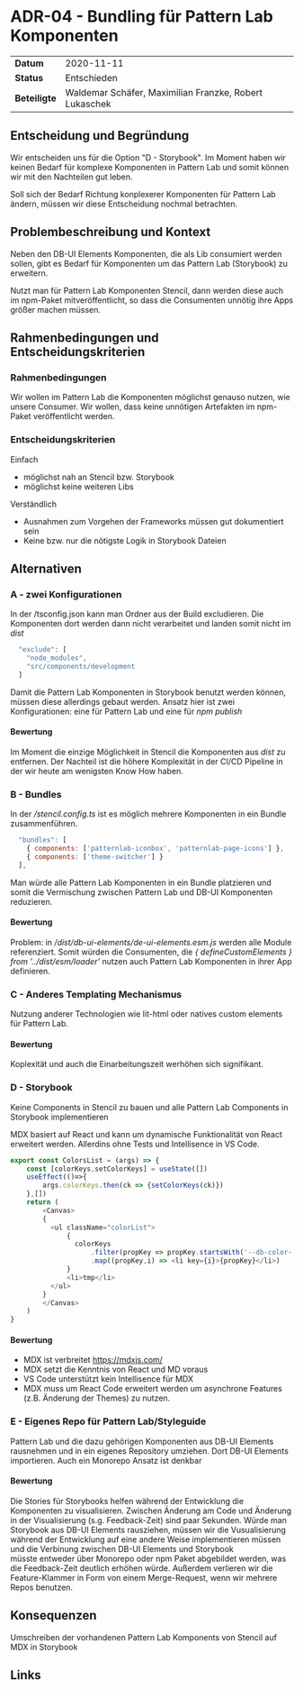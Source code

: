 # ADR-04 - Bundling für Pattern Lab Komponenten

|                |                                                        |
| -------------- | ------------------------------------------------------ |
| **Datum**      | 2020-11-11                                             |
| **Status**     | Entschieden                                            |
| **Beteiligte** | Waldemar Schäfer, Maximilian Franzke, Robert Lukaschek |

## Entscheidung und Begründung

Wir entscheiden uns für die Option "D - Storybook".
Im Moment haben wir keinen Bedarf für komplexe Komponenten in Pattern Lab
und somit können wir mit den Nachteilen gut leben.

Soll sich der Bedarf Richtung konplexerer Komponenten für Pattern Lab ändern,
müssen wir diese Entscheidung nochmal betrachten.

## Problembeschreibung und Kontext

Neben den DB-UI Elements Komponenten, die als Lib consumiert werden sollen, gibt es Bedarf
für Komponenten um das Pattern Lab (Storybook) zu erweitern.

Nutzt man für Pattern Lab Komponenten Stencil, dann werden diese auch im npm-Paket
mitveröffentlicht, so dass die Consumenten unnötig ihre Apps größer machen müssen.

## Rahmenbedingungen und Entscheidungskriterien

### Rahmenbedingungen

Wir wollen im Pattern Lab die Komponenten möglichst genauso nutzen, wie unsere Consumer.
Wir wollen, dass keine unnötigen Artefakten im npm-Paket veröffentlicht werden.

### Entscheidungskriterien

Einfach
* möglichst nah an Stencil bzw. Storybook
* möglichst keine weiteren Libs

Verständlich
* Ausnahmen zum Vorgehen der Frameworks müssen gut dokumentiert sein
* Keine bzw. nur die nötigste Logik in Storybook Dateien


## Alternativen

### A - zwei Konfigurationen

In der /tsconfig.json kann man Ordner aus der Build excludieren.
Die Komponenten dort werden dann nicht verarbeitet und landen somit nicht im *dist*

```javascript
  "exclude": [
    "node_modules",
    "src/components/development
  ]
```

Damit die Pattern Lab Komponenten in Storybook benutzt werden können, müssen diese allerdings gebaut werden.
Ansatz hier ist zwei Konfigurationen: eine für Pattern Lab und eine für *npm publish*

#### Bewertung

Im Moment die einzige Möglichkeit in Stencil die Komponenten aus *dist* zu entfernen.
Der Nachteil ist die höhere Komplexität in der CI/CD Pipeline in der wir heute am wenigsten Know How haben.

### B - Bundles

In der */stencil.config.ts* ist es möglich mehrere Komponenten in ein Bundle zusammenführen.

```javascript
  "bundles": [
    { components: ['patternlab-iconbox', 'patternlab-page-icons'] },
    { components: ['theme-switcher'] }
  ],
```

Man würde alle Pattern Lab Komponenten in ein Bundle platzieren und somit die Vermischung zwischen
Pattern Lab und DB-UI Komponenten reduzieren.

#### Bewertung

Problem: in */dist/db-ui-elements/de-ui-elements.esm.js* werden alle Module referenziert.
Somit würden die Consumenten, die *{ defineCustomElements } from '../dist/esm/loader'* nutzen
auch Pattern Lab Komponenten in ihrer App definieren.

### C - Anderes Templating Mechanismus

Nutzung anderer Technologien wie lit-html oder natives custom elements für Pattern Lab.

#### Bewertung

Koplexität und auch die Einarbeitungszeit werhöhen sich signifikant.

### D - Storybook

Keine Components in Stencil zu bauen und alle Pattern Lab Components in Storybook implementieren

MDX basiert auf React und kann um dynamische Funktionalität von React erweitert werden. Allerdins ohne Tests und Intellisence in VS Code.

```javascript
export const ColorsList = (args) => {
    const [colorKeys,setColorKeys] = useState([])
    useEffect(()=>{
        args.colorKeys.then(ck => {setColorKeys(ck)})
    },[])
    return (
        <Canvas>
        {
          <ul className="colorList">
              {
                colorKeys
                    .filter(propKey => propKey.startsWith('--db-color-'))
                    .map((propKey,i) => <li key={i}>{propKey}</li>)
              }
              <li>tmp</li>
          </ul>
        }
        </Canvas>
    )
}
```

#### Bewertung

* MDX ist verbreitet  <https://mdxjs.com/>
* MDX setzt die Kenntnis von React und MD voraus
* VS Code unterstützt kein Intellisence für MDX
* MDX muss um React Code erweitert werden um asynchrone Features (z.B. Änderung der Themes) zu nutzen.  

### E - Eigenes Repo für Pattern Lab/Styleguide

Pattern Lab und die dazu gehörigen Komponenten aus DB-UI Elements rausnehmen und in ein eigenes Repository
umziehen. Dort DB-UI Elements importieren.
Auch ein Monorepo Ansatz ist denkbar

#### Bewertung

Die Stories für Storybooks helfen während der Entwicklung die Komponenten zu visualisieren.
Zwischen Änderung am Code und Änderung in der Visualisierung (s.g. Feedback-Zeit) sind paar Sekunden.
Würde man Storybook aus DB-UI Elements rausziehen, müssen wir die Vusualisierung während der Entwicklung
auf eine andere Weise implementieren müssen und die Verbinung zwischen DB-UI Elements und Storybook  
müsste entweder über Monorepo oder npm Paket abgebildet werden, was die Feedback-Zeit deutlich erhöhen würde.
Außerdem verlieren wir die Feature-Klammer in Form von einem Merge-Request, wenn wir mehrere Repos benutzen.

## Konsequenzen

Umschreiben der vorhandenen Pattern Lab Komponents von Stencil auf MDX in Storybook

## Links

